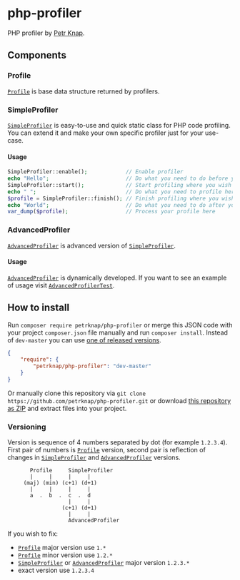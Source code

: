 # php-profiler

PHP profiler by [Petr Knap].


## Components

### Profile

[`Profile`] is base data structure returned by profilers.


### SimpleProfiler

[`SimpleProfiler`] is easy-to-use and quick static class for PHP code profiling. You can extend it and make your own specific profiler just for your use-case.

#### Usage

```php
SimpleProfiler::enable();            // Enable profiler
echo "Hello";                        // Do what you need to do before you start profiling
SimpleProfiler::start();             // Start profiling where you wish to start profiling
echo " ";                            // Do what you need to profile here
$profile = SimpleProfiler::finish(); // Finish profiling where you wish to finish profiling
echo "World";                        // Do what you need to do after you finish profiling
var_dump($profile);                  // Process your profile here
```


### AdvancedProfiler

[`AdvancedProfiler`] is advanced version of [`SimpleProfiler`].

#### Usage

[`AdvancedProfiler`] is dynamically developed. If you want to see an example of usage visit [`AdvancedProfilerTest`].


## How to install

Run `composer require petrknap/php-profiler` or merge this JSON code with your project `composer.json` file manually and run `composer install`. Instead of `dev-master` you can use [one of released versions].

```json
{
    "require": {
        "petrknap/php-profiler": "dev-master"
    }
}
```

Or manually clone this repository via `git clone https://github.com/petrknap/php-profiler.git` or download [this repository as ZIP] and extract files into your project.

### Versioning

Version is sequence of 4 numbers separated by dot (for example `1.2.3.4`). First pair of numbers is [`Profile`] version, second pair is reflection of changes in [`SimpleProfiler`] and [`AdvancedProfiler`] versions.

```
       Profile     SimpleProfiler
       |     |     |     |
     (maj) (min) (c+1) (d+1)
       |     |     |     |
       a  .  b  .  c  .  d
                   |     |
                 (c+1) (d+1)
                   |     |
                   AdvancedProfiler
```


If you wish to fix:
* [`Profile`] major version use `1.*`
* [`Profile`] minor version use `1.2.*`
* [`SimpleProfiler`] or [`AdvancedProfiler`] major version `1.2.3.*`
* exact version use `1.2.3.4`


[Petr Knap]:http://petrknap.cz/
[`Profile`]:https://github.com/petrknap/php-profiler/blob/master/src/Profiler/Profile.php
[`SimpleProfiler`]:https://github.com/petrknap/php-profiler/blob/master/src/Profiler/SimpleProfiler.php
[`AdvancedProfiler`]:https://github.com/petrknap/php-profiler/blob/master/src/Profiler/AdvancedProfiler.php
[`AdvancedProfilerTest`]:https://github.com/petrknap/php-profiler/blob/master/tests/Profiler/AdvancedProfilerTest.php
[one of released versions]:https://github.com/petrknap/php-profiler/releases
[this repository as ZIP]:https://github.com/petrknap/php-profiler/archive/master.zip
